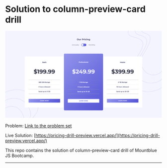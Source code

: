 # Solution to column-preview-card drill

![](./images/screenshot.png)

Problem: [Link to the problem set](https://gitlab.com/mountblue/js/pricing-html-css)

Live Solution: [https://pricing-drill-preview.vercel.app/](https://pricing-drill-preview.vercel.app/)

This repo contains the solution of column-preview-card drill of Mountblue JS Bootcamp.

---